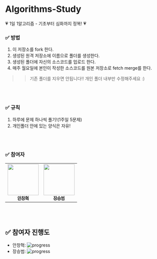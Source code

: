 # Algorithms-Study

💗 1일 1알고리즘 - 기초부터 심화까지 정복! 💗

### ✅ 방법
1. 이 저장소를 fork 한다.
2. 생성된 원격 저장소에 이름으로 폴더를 생성한다.
3. 생성된 폴더에 자신의 소스코드를 업로드 한다.
4. 매주 월요일에 본인이 작성한 소스코드를 원본 저장소로 fetch merge를 한다.

>> 기존 폴더를 지우면 안됩니다!! 개인 폴더 내부만 수정해주세요 :)

<br />
<br />

### ✅ 규칙
1. 하루에 문제 하나씩 풀기!(1주일 5문제)
2. 개인폴더 안에 있는 양식은 자유!

<br />
<br />

### ✅ 참여자
<table>
  <tr>
    <td align="center"><a href="https://github.com/JSB1010"><img src="https://avatars.githubusercontent.com/u/78522684?s=400&u=53dff2ad4825bca5f4db84a63d3be8af5372f66d&v=4" width="100px;" alt=""/><br /><sub><b>안창혁</b></sub></a><br /></td>
    <td align="center"><a href="https://github.com/Hyeok95"><img src="https://avatars.githubusercontent.com/u/93919347?v=4" width="100px;" alt=""/><br /><sub><b>장승범</b></sub></a><br /></td>
  <tr>
</table>

<br />
<br />

## ✅ 참여자 진행도
- 안창혁: ![progress](https://us-central1-progress-markdown.cloudfunctions.net/progress/1)
- 장승범: ![progress](https://us-central1-progress-markdown.cloudfunctions.net/progress/1)

<br />
<br />
